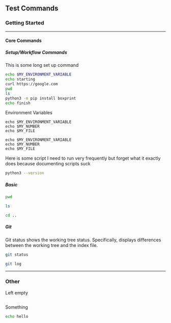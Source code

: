 <!-- ```toml
[global.environment.variables.types]
MY_ENVIRONMENT_VARIABLE = "any"
MY_NUMBER = "u16"
MY_FILE = "file"
MY_DIRECTORY = "file"

[global.environment.variables.defaults]
MY_ENVIRONMENT_VARIABLE = "abc"
MY_NUMBER = "123"
MY_DIRECTORY = "directory"
-->

Test Commands
---

### Getting Started
---

#### Core Commands

##### Setup/Workflow Commands


This is some long set up command
<!-- environment variable types are derived by the global -->
<!-- ```toml
[environment.variables.defaults]
MY_ENVIRONMENT_VARIABLE = "abc"
MY_NUMBER = 123
MY_DIRECTORY = "directory"
-->
```bash
echo $MY_ENVIRONMENT_VARIABLE
echo starting
curl https://google.com
pwd
ls
python3 -m pip install boxprint
echo finish
```

Environment Variables
<!-- ```toml
[environment]
variables = [
  ["MY_ENVIRONMENT_VARIABLE", "any", "abc"],
  ["MY_NUMBER", "number", "123"],
  ["MY_FILE", "number", "/path/to/some/file"],
]
-->
```
echo $MY_ENVIRONMENT_VARIABLE
echo $MY_NUMBER
echo $MY_FILE
```

<!-- ```toml
[environment.variables.types]
MY_ENVIRONMENT_VARIABLE = "any"
MY_NUMBER = "u16"
MY_FILE = "file"
MY_DIRECTORY = "file"

[environment.variables.defaults]
MY_ENVIRONMENT_VARIABLE = "abc"
MY_NUMBER = 123
MY_DIRECTORY = "directory"
-->
```
echo $MY_ENVIRONMENT_VARIABLE
echo $MY_NUMBER
echo $MY_FILE
```

Here is some script I need to run very frequently but forget what it exactly does because documenting scripts suck
```bash
python3 --version
```

##### Basic

```bash
pwd
```

```bash
ls
```

```bash
cd ..
```

##### Git

Git status shows the working tree status. Specifically, displays differences
between the working tree and the index file.
```bash
git status
```

```bash
git log
```

---
### Other

Left empty
```bash
```

Something
```bash
echo hello
```

